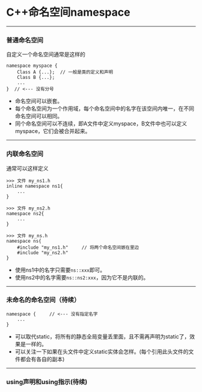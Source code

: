 # C++命名空间namespace

-----
### 普通命名空间
自定义一个命名空间通常是这样的
```
namespace myspace {
	Class A {...};	// 一般是类的定义和声明
	Class B {...};
	...
}  // <--- 没有分号
```

- 命名空间可以嵌套。
- 每个命名空间为一个作用域，每个命名空间中的名字在该空间内唯一，在不同命名空间可以相同。
- 同个命名空间可以不连续，即A文件中定义myspace，B文件中也可以定义myspace，它们会被合并起来。

-----
### 内联命名空间

通常可以这样定义
```
>>> 文件 my_ns1.h
inline namespace ns1{
	...
}

>>> 文件 my_ns2.h
namespace ns2{
	...
}

>>> 文件 my_ns.h
namespace ns{
	#include "my_ns1.h"		// 将两个命名空间嵌在里边
	#include "my_ns2.h"
}
```

- 使用ns1中的名字只需要`ns::xxx`即可。
- 使用ns2中的名字需要`ns::ns2:xxx`，因为它不是内联的。



-----
### 未命名的命名空间（待续）

```
namespace {		// <--- 没有指定名字
	...
}
```
- 可以取代static，将所有的静态全局变量丢里面，且不需再声明为static了，效果是一样的。
- 可以关注一下如果在头文件中定义static实体会怎样。(每个引用此头文件的文件都会有各自的副本)



-----
### using声明和using指示(待续)



